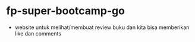 # fp-super-bootcamp-go

* website untuk melihat/membuat review buku dan kita bisa memberikan like dan comments






